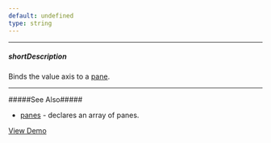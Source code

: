```yaml
---
default: undefined
type: string
---
```

---
##### shortDescription
Binds the value axis to a [pane](/concepts/20%20Data%20Visualization/10%20Charts/10%20Chart%20Elements/110%20Panes.md '/Documentation/Guide/Data_Visualization/Charts/Chart_Elements/#Panes').

---
#####See Also#####
- [panes](/api-reference/20%20Data%20Visualization%20Widgets/10%20dxChart/1%20Configuration/panes '/Documentation/ApiReference/Data_Visualization_Widgets/dxChart/Configuration/panes/') - declares an array of panes.

<a href="http://js.devexpress.com/Demos/WidgetsGallery/#demo/chartschartsadvancedfeaturesmultipanes/" class="button orange small fix-width-155" style="margin-right: 20px;" target="_blank">View Demo</a>